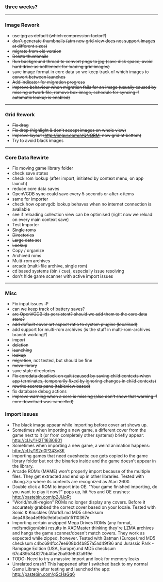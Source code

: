 ### three weeks?

***

### Image Rework
- ~~use jpg as default (which compression factor?)~~
- ~~don't generate thumbnails (atm new grid view does not support images at different sizes)~~
- ~~migrate from old version~~
 - ~~Delete thumbnails~~
 - ~~Run background thread to convert pngs to jpg (save disk space, avoid hard drive as bottleneck for loading grid images)~~
 - ~~save image format in core data so we keep track of which images to convert between launches~~
 - ~~Add indicator for migration progress~~
 - ~~Improve behaviour when migration fails for an image (usually caused by missing artwork file, remove box image, schedule for syncing if automatic lookup is enabled)~~
 
***

### Grid Rework
- ~~Fix drag~~
- ~~Fix drop (highlight & don't accept images on whole view)~~
- ~~Improve layout (http://imgur.com/a/QNQBM, new grid at bottom)~~
- Try to avoid black images

***

### Core Data Rewirte
- Fix moving game library folder
- check save states
- check rom lookup (after import, initiated by context menu, on app launch)
- reduce core data saves
 - ~~OpenVGDB sync could save every 5 seconds or after x items~~
 - same for importer
- check how openvgdb lookup behaves when no internet connection is available
- see if reloading collection view can be optimised (right now we reload on every main context save)
- Test Importer
 - ~~Single roms~~
 - ~~Directories~~
 - ~~Large data set~~
 - ~~Lookup~~
 - Copy / organize
 - Archived roms
 - Multi-rom archives
 - arcade (multi-file archive, single rom)
 - cd based systems (bin / cue), especially issue resolving
- don't hide game scanner with active import issues

***

### Misc
- Fix input issues :P
- can we keep track of battery saves?
- ~~are OpenVGDB ids persistent? should we add them to the core data store?~~
- ~~add default cover art aspect ratio to system plugins (localised)~~
- add support for multi-rom archives (is the stuff in multi-rom-archives branch working?)
 - ~~import~~
 - ~~deletion~~
 - ~~launching~~
 - ~~lookup~~
 - ~~migration~~, not tested, but should be fine
 - ~~move library~~
 - ~~save state directories~~
- ~~Fix coredata deadlock on quit (caused by saving child contexts when app terminates, temporarily fixed by ignoring changes in child contexts)~~
- ~~rewrite secrets pane (tableview based)~~
- fix database debug actions
- ~~improve warning when a core is missing (also don't show that warning if core download was cancelled)~~

### Import issues
- The black image appear while importing before cover art shows up.
- Sometimes when importing a new game, a different cover from the game next to it (or from completely other systems) briefly appear: http://cl.ly/1H2T163i0601
- Sometimes when importing a new game, a weird animation happens: http://cl.ly/1S2q0P243y3K
- Importing games that need cuesheets: cue gets copied to the game library folder but not the binaries inside and the game doesn't appear in the library.
- Arcade ROMs (MAME) won't properly import because of the multiple files. They get extracted and end up in other libraries. Tested with dkong.zip where its contents are recognized as Atari 2600.
- Double click a ROM to import into OE. "Your game finished importing, do you want to play it now?" pops up, hit Yes and OE crashes: http://pastebin.com/p2JiJpRt
- "World/multi-region" ROMs no longer display any covers. Before it accurately grabbed the correct cover based on your locale. Tested with Sonic & Knuckles (World).md MD5 checksum 4ea493ea4e9f6c9ebfccbdb15110367e
- Importing certain unzipped Mega Drives ROMs (any format, md/smd/gen/bin) results in XADMaster thinking they're LZMA archives and hangs the game scanner/doesn't match covers. They work as expected while zipped, however. Tested with Batman (Europe).md MD5 checksum c4bc694fcc7ee608bd4b857a5ad49f86 and Jurassic Park - Rampage Edition (USA, Europe).md MD5 checksum 67c489b34827bb4fae2ba93e8d2a919e
- TODO: Need to try a massive import and look for memory leaks
- Unrelated crash? This happened after I switched back to my normal Game Library after testing and launched the app: http://pastebin.com/qScHaGq6

